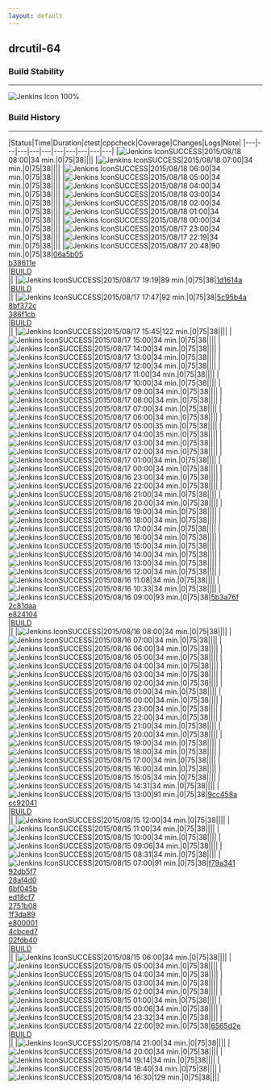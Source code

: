 ```yaml
---
layout: default
---
```

## drcutil-64
### Build Stability
___
![Jenkins Icon](http://jenkinshrg.github.io/images/48x48/health-80plus.png)
100%
  
### Build History
___
|Status|Time|Duration|<span class='badge'>ctest</span>|<span class='badge'>cppcheck</span>|Coverage|Changes|Logs|Note|
|---|---|---|---|---|---|---|---|---|---|
|![Jenkins Icon](http://jenkinshrg.github.io/images/24x24/blue.png)SUCCESS|2015/08/18 08:00|34 min.|0|75|38||||
|![Jenkins Icon](http://jenkinshrg.github.io/images/24x24/blue.png)SUCCESS|2015/08/18 07:00|34 min.|0|75|38||||
|![Jenkins Icon](http://jenkinshrg.github.io/images/24x24/blue.png)SUCCESS|2015/08/18 06:00|34 min.|0|75|38||||
|![Jenkins Icon](http://jenkinshrg.github.io/images/24x24/blue.png)SUCCESS|2015/08/18 05:00|34 min.|0|75|38||||
|![Jenkins Icon](http://jenkinshrg.github.io/images/24x24/blue.png)SUCCESS|2015/08/18 04:00|34 min.|0|75|38||||
|![Jenkins Icon](http://jenkinshrg.github.io/images/24x24/blue.png)SUCCESS|2015/08/18 03:00|34 min.|0|75|38||||
|![Jenkins Icon](http://jenkinshrg.github.io/images/24x24/blue.png)SUCCESS|2015/08/18 02:00|34 min.|0|75|38||||
|![Jenkins Icon](http://jenkinshrg.github.io/images/24x24/blue.png)SUCCESS|2015/08/18 01:00|34 min.|0|75|38||||
|![Jenkins Icon](http://jenkinshrg.github.io/images/24x24/blue.png)SUCCESS|2015/08/18 00:00|34 min.|0|75|38||||
|![Jenkins Icon](http://jenkinshrg.github.io/images/24x24/blue.png)SUCCESS|2015/08/17 23:00|34 min.|0|75|38||||
|![Jenkins Icon](http://jenkinshrg.github.io/images/24x24/blue.png)SUCCESS|2015/08/17 22:19|34 min.|0|75|38||||
|![Jenkins Icon](http://jenkinshrg.github.io/images/24x24/blue.png)SUCCESS|2015/08/17 20:48|90 min.|0|75|38|[06a5b05](https://github.com/jrl-umi3218/hmc2/commit/06a5b05)<br>[b38611e](https://github.com/jrl-umi3218/hmc2/commit/b38611e)<br>|[BUILD](https://drive.google.com/file/d/0B54sHwaxmuM4V3RXRVNNb0x4dlk/view?usp=drivesdk)<br>||
|![Jenkins Icon](http://jenkinshrg.github.io/images/24x24/blue.png)SUCCESS|2015/08/17 19:19|89 min.|0|75|38|[1d1614a](https://github.com/jrl-umi3218/hmc2/commit/1d1614a)<br>|[BUILD](https://drive.google.com/file/d/0B54sHwaxmuM4WkZIRlloMjliT1E/view?usp=drivesdk)<br>||
|![Jenkins Icon](http://jenkinshrg.github.io/images/24x24/blue.png)SUCCESS|2015/08/17 17:47|92 min.|0|75|38|[5c95b4a](https://github.com/jrl-umi3218/hrpsys-humanoid/commit/5c95b4a)<br>[8bf372c](https://github.com/jrl-umi3218/hrpsys-humanoid/commit/8bf372c)<br>[386f1cb](https://github.com/jrl-umi3218/hrpsys-humanoid/commit/386f1cb)<br>|[BUILD](https://drive.google.com/file/d/0B54sHwaxmuM4OVpRREpIaVhGdEk/view?usp=drivesdk)<br>||
|![Jenkins Icon](http://jenkinshrg.github.io/images/24x24/blue.png)SUCCESS|2015/08/17 15:45|122 min.|0|75|38||||
|![Jenkins Icon](http://jenkinshrg.github.io/images/24x24/blue.png)SUCCESS|2015/08/17 15:00|34 min.|0|75|38||||
|![Jenkins Icon](http://jenkinshrg.github.io/images/24x24/blue.png)SUCCESS|2015/08/17 14:00|34 min.|0|75|38||||
|![Jenkins Icon](http://jenkinshrg.github.io/images/24x24/blue.png)SUCCESS|2015/08/17 13:00|34 min.|0|75|38||||
|![Jenkins Icon](http://jenkinshrg.github.io/images/24x24/blue.png)SUCCESS|2015/08/17 12:00|34 min.|0|75|38||||
|![Jenkins Icon](http://jenkinshrg.github.io/images/24x24/blue.png)SUCCESS|2015/08/17 11:00|34 min.|0|75|38||||
|![Jenkins Icon](http://jenkinshrg.github.io/images/24x24/blue.png)SUCCESS|2015/08/17 10:00|34 min.|0|75|38||||
|![Jenkins Icon](http://jenkinshrg.github.io/images/24x24/blue.png)SUCCESS|2015/08/17 09:00|34 min.|0|75|38||||
|![Jenkins Icon](http://jenkinshrg.github.io/images/24x24/blue.png)SUCCESS|2015/08/17 08:00|34 min.|0|75|38||||
|![Jenkins Icon](http://jenkinshrg.github.io/images/24x24/blue.png)SUCCESS|2015/08/17 07:00|34 min.|0|75|38||||
|![Jenkins Icon](http://jenkinshrg.github.io/images/24x24/blue.png)SUCCESS|2015/08/17 06:00|34 min.|0|75|38||||
|![Jenkins Icon](http://jenkinshrg.github.io/images/24x24/blue.png)SUCCESS|2015/08/17 05:00|35 min.|0|75|38||||
|![Jenkins Icon](http://jenkinshrg.github.io/images/24x24/blue.png)SUCCESS|2015/08/17 04:00|35 min.|0|75|38||||
|![Jenkins Icon](http://jenkinshrg.github.io/images/24x24/blue.png)SUCCESS|2015/08/17 03:00|34 min.|0|75|38||||
|![Jenkins Icon](http://jenkinshrg.github.io/images/24x24/blue.png)SUCCESS|2015/08/17 02:00|34 min.|0|75|38||||
|![Jenkins Icon](http://jenkinshrg.github.io/images/24x24/blue.png)SUCCESS|2015/08/17 01:00|34 min.|0|75|38||||
|![Jenkins Icon](http://jenkinshrg.github.io/images/24x24/blue.png)SUCCESS|2015/08/17 00:00|34 min.|0|75|38||||
|![Jenkins Icon](http://jenkinshrg.github.io/images/24x24/blue.png)SUCCESS|2015/08/16 23:00|34 min.|0|75|38||||
|![Jenkins Icon](http://jenkinshrg.github.io/images/24x24/blue.png)SUCCESS|2015/08/16 22:00|34 min.|0|75|38||||
|![Jenkins Icon](http://jenkinshrg.github.io/images/24x24/blue.png)SUCCESS|2015/08/16 21:00|34 min.|0|75|38||||
|![Jenkins Icon](http://jenkinshrg.github.io/images/24x24/blue.png)SUCCESS|2015/08/16 20:00|34 min.|0|75|38||||
|![Jenkins Icon](http://jenkinshrg.github.io/images/24x24/blue.png)SUCCESS|2015/08/16 19:00|34 min.|0|75|38||||
|![Jenkins Icon](http://jenkinshrg.github.io/images/24x24/blue.png)SUCCESS|2015/08/16 18:00|34 min.|0|75|38||||
|![Jenkins Icon](http://jenkinshrg.github.io/images/24x24/blue.png)SUCCESS|2015/08/16 17:00|34 min.|0|75|38||||
|![Jenkins Icon](http://jenkinshrg.github.io/images/24x24/blue.png)SUCCESS|2015/08/16 16:00|34 min.|0|75|38||||
|![Jenkins Icon](http://jenkinshrg.github.io/images/24x24/blue.png)SUCCESS|2015/08/16 15:00|34 min.|0|75|38||||
|![Jenkins Icon](http://jenkinshrg.github.io/images/24x24/blue.png)SUCCESS|2015/08/16 14:00|34 min.|0|75|38||||
|![Jenkins Icon](http://jenkinshrg.github.io/images/24x24/blue.png)SUCCESS|2015/08/16 13:00|34 min.|0|75|38||||
|![Jenkins Icon](http://jenkinshrg.github.io/images/24x24/blue.png)SUCCESS|2015/08/16 12:00|34 min.|0|75|38||||
|![Jenkins Icon](http://jenkinshrg.github.io/images/24x24/blue.png)SUCCESS|2015/08/16 11:08|34 min.|0|75|38||||
|![Jenkins Icon](http://jenkinshrg.github.io/images/24x24/blue.png)SUCCESS|2015/08/16 10:33|34 min.|0|75|38||||
|![Jenkins Icon](http://jenkinshrg.github.io/images/24x24/blue.png)SUCCESS|2015/08/16 09:00|93 min.|0|75|38|[5b3a76f](https://github.com/fkanehiro/hrpsys-base/commit/5b3a76fa3e50255108e537b08d4820311fe69d3f)<br>[2c81daa](https://github.com/fkanehiro/hrpsys-base/commit/2c81daa58c2846abd32839c37f88c9906bb24e38)<br>[e824104](https://github.com/fkanehiro/hrpsys-base/commit/e82410413ebd0f3a1d3d5a70f28b5fdf5449ca10)<br>|[BUILD](https://drive.google.com/file/d/0B54sHwaxmuM4MzJneUJFWTl0eXc/view?usp=drivesdk)<br>||
|![Jenkins Icon](http://jenkinshrg.github.io/images/24x24/blue.png)SUCCESS|2015/08/16 08:00|34 min.|0|75|38||||
|![Jenkins Icon](http://jenkinshrg.github.io/images/24x24/blue.png)SUCCESS|2015/08/16 07:00|34 min.|0|75|38||||
|![Jenkins Icon](http://jenkinshrg.github.io/images/24x24/blue.png)SUCCESS|2015/08/16 06:00|34 min.|0|75|38||||
|![Jenkins Icon](http://jenkinshrg.github.io/images/24x24/blue.png)SUCCESS|2015/08/16 05:00|34 min.|0|75|38||||
|![Jenkins Icon](http://jenkinshrg.github.io/images/24x24/blue.png)SUCCESS|2015/08/16 04:00|34 min.|0|75|38||||
|![Jenkins Icon](http://jenkinshrg.github.io/images/24x24/blue.png)SUCCESS|2015/08/16 03:00|34 min.|0|75|38||||
|![Jenkins Icon](http://jenkinshrg.github.io/images/24x24/blue.png)SUCCESS|2015/08/16 02:00|34 min.|0|75|38||||
|![Jenkins Icon](http://jenkinshrg.github.io/images/24x24/blue.png)SUCCESS|2015/08/16 01:00|34 min.|0|75|38||||
|![Jenkins Icon](http://jenkinshrg.github.io/images/24x24/blue.png)SUCCESS|2015/08/16 00:00|34 min.|0|75|38||||
|![Jenkins Icon](http://jenkinshrg.github.io/images/24x24/blue.png)SUCCESS|2015/08/15 23:00|34 min.|0|75|38||||
|![Jenkins Icon](http://jenkinshrg.github.io/images/24x24/blue.png)SUCCESS|2015/08/15 22:00|34 min.|0|75|38||||
|![Jenkins Icon](http://jenkinshrg.github.io/images/24x24/blue.png)SUCCESS|2015/08/15 21:00|34 min.|0|75|38||||
|![Jenkins Icon](http://jenkinshrg.github.io/images/24x24/blue.png)SUCCESS|2015/08/15 20:00|34 min.|0|75|38||||
|![Jenkins Icon](http://jenkinshrg.github.io/images/24x24/blue.png)SUCCESS|2015/08/15 19:00|34 min.|0|75|38||||
|![Jenkins Icon](http://jenkinshrg.github.io/images/24x24/blue.png)SUCCESS|2015/08/15 18:00|34 min.|0|75|38||||
|![Jenkins Icon](http://jenkinshrg.github.io/images/24x24/blue.png)SUCCESS|2015/08/15 17:00|34 min.|0|75|38||||
|![Jenkins Icon](http://jenkinshrg.github.io/images/24x24/blue.png)SUCCESS|2015/08/15 16:00|34 min.|0|75|38||||
|![Jenkins Icon](http://jenkinshrg.github.io/images/24x24/blue.png)SUCCESS|2015/08/15 15:05|34 min.|0|75|38||||
|![Jenkins Icon](http://jenkinshrg.github.io/images/24x24/blue.png)SUCCESS|2015/08/15 14:31|34 min.|0|75|38||||
|![Jenkins Icon](http://jenkinshrg.github.io/images/24x24/blue.png)SUCCESS|2015/08/15 13:00|91 min.|0|75|38|[9cc458a](https://github.com/fkanehiro/hrpsys-base/commit/9cc458a0c072d04f0bd31085e28af3f16ce85352)<br>[cc92041](https://github.com/fkanehiro/hrpsys-base/commit/cc92041e9a5e077585b3e7ba14b736eeef68ba75)<br>|[BUILD](https://drive.google.com/file/d/0B54sHwaxmuM4dHdxcEJ4MldUQlE/view?usp=drivesdk)<br>||
|![Jenkins Icon](http://jenkinshrg.github.io/images/24x24/blue.png)SUCCESS|2015/08/15 12:00|34 min.|0|75|38||||
|![Jenkins Icon](http://jenkinshrg.github.io/images/24x24/blue.png)SUCCESS|2015/08/15 11:00|34 min.|0|75|38||||
|![Jenkins Icon](http://jenkinshrg.github.io/images/24x24/blue.png)SUCCESS|2015/08/15 10:00|34 min.|0|75|38||||
|![Jenkins Icon](http://jenkinshrg.github.io/images/24x24/blue.png)SUCCESS|2015/08/15 09:06|34 min.|0|75|38||||
|![Jenkins Icon](http://jenkinshrg.github.io/images/24x24/blue.png)SUCCESS|2015/08/15 08:31|34 min.|0|75|38||||
|![Jenkins Icon](http://jenkinshrg.github.io/images/24x24/blue.png)SUCCESS|2015/08/15 07:00|91 min.|0|75|38|[f79a341](https://github.com/fkanehiro/hrpsys-base/commit/f79a341133527780e4cc9e22358e127cb89a211c)<br>[92db5f7](https://github.com/fkanehiro/hrpsys-base/commit/92db5f7f723fd1c6bbf2bcb2751fcc0861e1b5b4)<br>[28af4d0](https://github.com/fkanehiro/hrpsys-base/commit/28af4d0efa4fd783f916787a06b74815e55f784f)<br>[6bf045b](https://github.com/fkanehiro/hrpsys-base/commit/6bf045b86805c48410819b1191614d5ef350be9e)<br>[ed18cf7](https://github.com/fkanehiro/hrpsys-base/commit/ed18cf7c27d5cdff70aea8c960cef9f41d7d4345)<br>[2751b08](https://github.com/fkanehiro/hrpsys-base/commit/2751b08bdcbe3829f09d3f3fa0c4f6fd2adeec1f)<br>[1f3da89](https://github.com/fkanehiro/hrpsys-base/commit/1f3da892ed66ca2798081e45a18cef8df2295381)<br>[e800001](https://github.com/fkanehiro/hrpsys-base/commit/e800001669bc1af4ed83a420f52d2d7d31fb5e3b)<br>[4cbced7](https://github.com/fkanehiro/hrpsys-base/commit/4cbced785155982ed8fb48c3fe2d9f7877e167ae)<br>[02fdb40](https://github.com/fkanehiro/hrpsys-base/commit/02fdb40d1e2384d167995388a0ff00939e383a5e)<br>|[BUILD](https://drive.google.com/file/d/0B54sHwaxmuM4cVF3a3E5TERBcDQ/view?usp=drivesdk)<br>||
|![Jenkins Icon](http://jenkinshrg.github.io/images/24x24/blue.png)SUCCESS|2015/08/15 06:00|34 min.|0|75|38||||
|![Jenkins Icon](http://jenkinshrg.github.io/images/24x24/blue.png)SUCCESS|2015/08/15 05:00|34 min.|0|75|38||||
|![Jenkins Icon](http://jenkinshrg.github.io/images/24x24/blue.png)SUCCESS|2015/08/15 04:00|34 min.|0|75|38||||
|![Jenkins Icon](http://jenkinshrg.github.io/images/24x24/blue.png)SUCCESS|2015/08/15 03:00|34 min.|0|75|38||||
|![Jenkins Icon](http://jenkinshrg.github.io/images/24x24/blue.png)SUCCESS|2015/08/15 02:00|34 min.|0|75|38||||
|![Jenkins Icon](http://jenkinshrg.github.io/images/24x24/blue.png)SUCCESS|2015/08/15 01:00|34 min.|0|75|38||||
|![Jenkins Icon](http://jenkinshrg.github.io/images/24x24/blue.png)SUCCESS|2015/08/15 00:06|34 min.|0|75|38||||
|![Jenkins Icon](http://jenkinshrg.github.io/images/24x24/blue.png)SUCCESS|2015/08/14 23:32|34 min.|0|75|38||||
|![Jenkins Icon](http://jenkinshrg.github.io/images/24x24/blue.png)SUCCESS|2015/08/14 22:00|92 min.|0|75|38|[6565d2e](https://github.com/jrl-umi3218/hmc2/commit/6565d2ed2a678b70d660207da8eb97059825efad)<br>|[BUILD](https://drive.google.com/file/d/0B54sHwaxmuM4bDI1SDhYQTV2WjQ/view?usp=drivesdk)<br>||
|![Jenkins Icon](http://jenkinshrg.github.io/images/24x24/blue.png)SUCCESS|2015/08/14 21:00|34 min.|0|75|38||||
|![Jenkins Icon](http://jenkinshrg.github.io/images/24x24/blue.png)SUCCESS|2015/08/14 20:00|34 min.|0|75|38||||
|![Jenkins Icon](http://jenkinshrg.github.io/images/24x24/blue.png)SUCCESS|2015/08/14 19:14|34 min.|0|75|38||||
|![Jenkins Icon](http://jenkinshrg.github.io/images/24x24/blue.png)SUCCESS|2015/08/14 18:40|34 min.|0|75|38||||
|![Jenkins Icon](http://jenkinshrg.github.io/images/24x24/blue.png)SUCCESS|2015/08/14 16:30|129 min.|0|75|38||||
